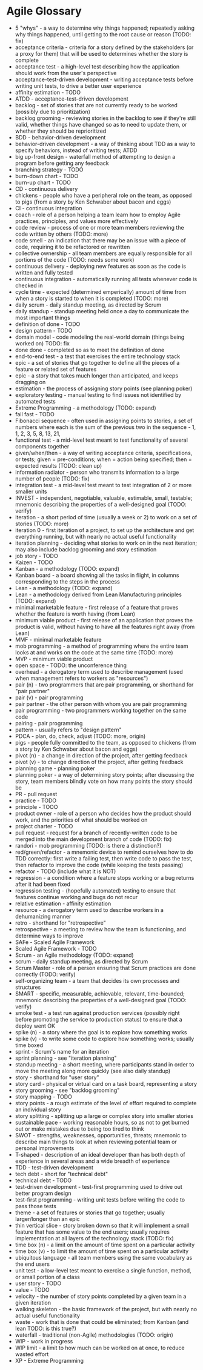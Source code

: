 Agile Glossary
==============

* 5 "whys" - a way to determine why things happened; repeatedly asking why things happened, until getting to the root cause or reason (TODO: fix)
* acceptance criteria - criteria for a story defined by the stakeholders (or a proxy for them) that will be used to determines whether the story is complete
* acceptance test - a high-level test describing how the application should work from the user's perspective
* acceptance-test-driven development - writing acceptance tests before writing unit tests, to drive a better user experience
* affinity estimation - TODO
* ATDD - acceptance-test-driven development
* backlog - set of stories that are not currently ready to be worked (possibly due to prioritization)
* backlog grooming - reviewing stories in the backlog to see if they're still valid, whether things have changed so as to need to update them, or whether they should be reprioritized
* BDD - behavior-driven development
* behavior-driven development - a way of thinking about TDD as a way to specify behaviors, instead of writing tests; ATDD
* big up-front design - waterfall method of attempting to design a program before getting any feedback
* branching strategy - TODO
* burn-down chart - TODO
* burn-up chart - TODO
* CD - continuous delivery
* chickens - people who have a peripheral role on the team, as opposed to pigs (from a story by Ken Schwaber about bacon and eggs)
* CI - continuous integration
* coach - role of a person helping a team learn how to employ Agile practices, principles, and values more effectively
* code review - process of one or more team members reviewing the code written by others (TODO: more)
* code smell - an indication that there may be an issue with a piece of code, requiring it to be refactored or rewritten
* collective ownership - all team members are equally responsible for all portions of the code (TODO: needs some work)
* continuous delivery - deploying new features as soon as the code is written and fully tested
* continuous integration - automatically running all tests whenever code is checked in
* cycle time - expected (determined emperically) amount of time from when a story is started to when it is completed (TODO: more)
* daily scrum - daily standup meeting, as directed by Scrum
* daily standup - standup meeting held once a day to communicate the most important things
* definition of done - TODO
* design pattern - TODO
* domain model - code modeling the real-world domain (things being worked on) TODO: fix
* done done - completed so as to meet the definition of done
* end-to-end test - a test that exercises the entire technology stack
* epic - a set of stories that go together to define all the pieces of a feature or related set of features
* epic - a story that takes much longer than anticipated, and keeps dragging on
* estimation - the process of assigning story points (see planning poker)
* exploratory testing - manual testing to find issues not identified by automated tests
* Extreme Programming - a methodology (TODO: expand)
* fail fast - TODO
* Fibonacci sequence - often used in assigning points to stories, a set of numbers where each is the sum of the previous two in the sequence - 1, 1, 2, 3, 5, 8, 13, 21,
* functional test - a mid-level test meant to test functionality of several components together
* given/when/then - a way of writing acceptance criteria, specifications, or tests; given = pre-conditions; when = action being specified; then = expected results (TODO: clean up)
* information radiator - person who transmits information to a large number of people (TODO: fix)
* integration test - a mid-level test meant to test integration of 2 or more smaller units
* INVEST - independent, negotiable, valuable, estimable, small, testable; mnemonic describing the properties of a well-designed goal (TODO: verify)
* iteration - a short period of time (usually a week or 2) to work on a set of stories (TODO: more)
* iteration 0 - first iteration of a project, to set up the architecture and get everything running, but with nearly no actual useful functionality
* iteration planning - deciding what stories to work on in the next iteration; may also include backlog grooming and story estimation
* job story - TODO
* Kaizen - TODO
* Kanban - a methodology (TODO: expand)
* Kanban board - a board showing all the tasks in flight, in columns corresponding to the steps in the process
* Lean - a methodology (TODO: expand)
* Lean - a methodology derived from Lean Manufacturing principles (TODO: expand)
* minimal marketable feature - first release of a feature that proves whether the feature is worth having (from Lean)
* minimum viable product - first release of an application that proves the product is valid, without having to have all the features right away (from Lean)
* MMF - minimal marketable feature
* mob programming - a method of programming where the entire team looks at and works on the code at the same time (TODO: more)
* MVP - minimum viable product
* open space - TODO: the unconference thing
* overhead - a derogatory term used to describe management (used when management refers to workers as "resources")
* pair (n) - two programmers that are pair programming, or shorthand for "pair partner"
* pair (v) - pair programming
* pair partner - the other person with whom you are pair programming
* pair programming - two programmers working together on the same code
* pairing - pair programming
* pattern - usually refers to "design pattern"
* PDCA - plan, do, check, adjust (TODO: more, origin)
* pigs - people fully committed to the team, as opposed to chickens (from a story by Ken Schwaber about bacon and eggs)
* pivot (n) - a change in direction of the project, after getting feedback
* pivot (v) - to change direction of the project, after getting feedback
* planning game - planning poker
* planning poker - a way of determining story points; after discussing the story, team members blindly vote on how many points the story should be
* PR - pull request
* practice - TODO
* principle - TOOO
* product owner - role of a person who decides how the product should work, and the priorities of what should be worked on
* project charter - TODO
* pull request - request for a branch of recently-written code to be merged into the main development branch of code (TODO: fix)
* randori - mob programming (TODO: is there a distinction?)
* red/green/refactor - a mnemonic device to remind ourselves how to do TDD correctly: first write a failing test, then write code to pass the test, then refactor to improve the code (while keeping the tests passing)
* refactor - TODO (include what it is NOT)
* regression - a condition where a feature stops working or a bug returns after it had been fixed
* regression testing - (hopefully automated) testing to ensure that features continue working and bugs do not recur
* relative estimation - affinity estimation
* resource - a derogatory term used to describe workers in a dehumanizing manner
* retro - shorthand for "retrospective"
* retrospective - a meeting to review how the team is functioning, and determine ways to improve
* SAFe - Scaled Agile Framework
* Scaled Agile Framework - TODO
* Scrum - an Agile methodology (TODO: expand)
* scrum - daily standup meeting, as directed by Scrum
* Scrum Master - role of a person ensuring that Scrum practices are done correctly (TODO: verify)
* self-organizing team - a team that decides its own processes and structures
* SMART - specific, measurable, achievable, relevant, time-bounded; mnemonic describing the properties of a well-designed goal (TODO: verify)
* smoke test - a test run against production services (possibly right before promoting the service to production status) to ensure that a deploy went OK
* spike (n) - a story where the goal is to explore how something works
* spike (v) - to write some code to explore how something works; usually time boxed
* sprint - Scrum's name for an iteration
* sprint planning - see "iteration planning"
* standup meeting - a short meeting, where participants stand in order to move the meeting along more quickly (see also daily standup)
* story - shorthand for "user story"
* story card - physical or virtual card on a task board, representing a story
* story grooming - see "backlog grooming"
* story mapping - TODO
* story points - a rough estimate of the level of effort required to complete an individual story
* story splitting - splitting up a large or complex story into smaller stories
* sustainable pace - working reasonable hours, so as not to get burned out or make mistakes due to being too tired to think
* SWOT - strengths, weaknesses, opportunities, threats; mnemonic to describe main things to look at when reviewing potential team or personal improvements
* T-shaped - description of an ideal developer than has both depth of experience in several areas and a wide breadth of experience
* TDD - test-driven development
* tech debt - short for "technical debt"
* technical debt - TODO
* test-driven development - test-first programming used to drive out better program design
* test-first programming - writing unit tests before writing the code to pass those tests
* theme - a set of features or stories that go together; usually larger/longer than an epic
* thin vertical slice - story broken down so that it will implement a small feature that has some value to the end users; usually requires implementation at all layers of the technology stack (TODO: fix)
* time box (n) - a limit on the amount of time spent on a particular activity
* time box (v) - to limit the amount of time spent on a particular activity
* ubiquitous language - all team members using the same vocabulary as the end users
* unit test - a low-level test meant to exercise a single function, method, or small portion of a class
* user story - TODO
* value - TODO
* velocity - the number of story points completed by a given team in a given iteration
* walking skeleton - the basic framework of the project, but with nearly no actual useful functionality
* waste - work that is done that could be eliminated; from Kanban (and lean TODO: is this true?)
* waterfall - traditional (non-Agile) methodologies (TODO: origin)
* WIP - work in progress
* WIP limit - a limit to how much can be worked on at once, to reduce wasted effort
* XP - Extreme Programming

